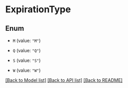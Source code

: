 # ExpirationType

## Enum


* `M` (value: `"M"`)

* `Q` (value: `"Q"`)

* `S` (value: `"S"`)

* `W` (value: `"W"`)


[[Back to Model list]](../README.md#documentation-for-models) [[Back to API list]](../README.md#documentation-for-api-endpoints) [[Back to README]](../README.md)


